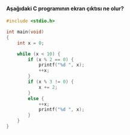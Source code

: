 #### Aşağıdaki C programının ekran çıktısı ne olur?

```c
#include <stdio.h>

int main(void)
{
	int x = 0;

	while (x < 10) {
		if (x % 2 == 0) {
			printf("%d ", x);
			++x;
		}
		if (x % 3 != 0) {
			x += 2;
		}
		else {
			++x;
			printf("%d ", x);
		}
	}
}
```
